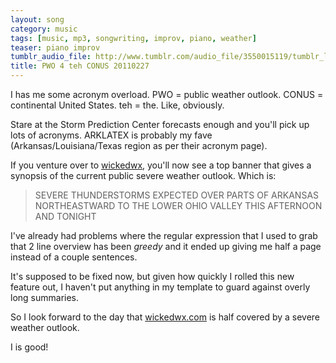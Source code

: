 ```yaml
---
layout: song
category: music
tags: [music, mp3, songwriting, improv, piano, weather]
teaser: piano improv
tumblr_audio_file: http://www.tumblr.com/audio_file/3550015119/tumblr_lhamneuKnK1qzo4ep
title: PWO 4 teh CONUS 20110227
---
```


I has me some acronym overload. PWO = public weather outlook. CONUS = continental United States. teh = the. Like, obviously.

Stare at the Storm Prediction Center forecasts enough and you'll pick up lots of acronyms. ARKLATEX is probably my fave (Arkansas/Louisiana/Texas region as per their acronym page).

If you venture over to [wickedwx](http://wickedwx.com/), you'll now see a top banner that gives a synopsis of the current public severe weather outlook. Which is:

> SEVERE THUNDERSTORMS EXPECTED OVER PARTS OF ARKANSAS NORTHEASTWARD TO THE LOWER OHIO VALLEY THIS AFTERNOON AND TONIGHT

I've already had problems where the regular expression that I used to grab that 2 line overview has been *greedy* and it ended up giving me half a page instead of a couple sentences.

It's supposed to be fixed now, but given how quickly I rolled this new feature out, I haven't put anything in my template to guard against overly long summaries.

So I look forward to the day that [wickedwx.com](http://wickedwx.com) is half covered by a severe weather outlook.

I is good!
